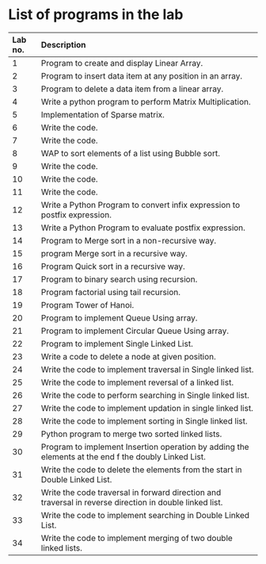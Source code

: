 # List of programs in the lab

| Lab no. | Description |
| :------ | :---------- |
|1|   Program to create and display Linear Array.
|2|	  Program to insert data item at any position in an array.	
|3| 	Program to delete a data item from a linear array.
|4|		Write a python program to perform Matrix Multiplication.
|5|		Implementation of Sparse matrix.
|6|		Write the code.
|7|		Write the code.
|8|		WAP to sort elements of a list using Bubble sort.	
|9|		Write the code.		
|10|	Write the code.		
|11|	Write the code.		
|12|	Write a Python Program to convert infix expression to postfix expression.
|13|	Write a Python Program to evaluate postfix expression.
|14|	Program to Merge sort in a non-recursive way.
|15|	program Merge sort in a recursive way.
|16|	Program Quick sort in a recursive way.
|17|	Program to binary search using recursion.		
|18|	Program factorial using tail recursion.			
|19|	Program Tower of Hanoi.	
|20|	Program to implement Queue Using array.			
|21|	Program to implement Circular Queue Using array.	
|22|	Program to implement Single Linked List.	
|23|	Write a code to delete a node at given position.			
|24|	Write the code to implement traversal in Single linked list.			
|25|	Write the code to implement reversal of a linked list.		
|26|	Write the code to perform searching in Single linked list.			
|27|	Write the code to implement updation in single linked list.		
|28|	Write the code to implement sorting in Single linked list.	
|29|	Python program to merge two sorted linked lists.		
|30|	Program to implement Insertion operation by adding the elements at the end f the doubly Linked List.	
|31|	Write the code to delete the elements from the start in Double Linked List.	
|32|	Write the code traversal in forward direction and traversal in reverse direction in double linked list.		
|33|	Write the code to implement searching in Double Linked List.			
|34|	Write the code to implement merging of two double linked lists.  
